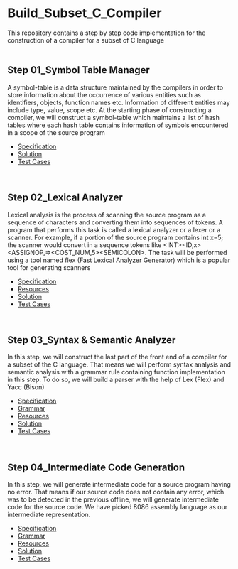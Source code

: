 # Build_Subset_C_Compiler
This repository contains a step by step code implementation for the construction of a compiler for a subset of C language
<br /><br />

## Step 01_Symbol Table Manager<a name="symbol"></a>
   A symbol-table is a data structure maintained by the compilers in order to store information about the occurrence of various entities such as identifiers, objects,      function names etc. Information of different entities may include type, value, scope etc. At the starting phase of constructing a compiler, we will construct a        symbol-table which maintains a list of hash tables where each hash table contains information of symbols encountered in a scope of the source program
   
* [Specification](https://github.com/hishamcse/Build_Subset_C_Compiler/blob/master/Step%2001_%20Symbol%20Table%20Manager/Assignment%201%20Specification.pdf)
* [Solution](https://github.com/hishamcse/Build_Subset_C_Compiler/tree/master/Step%2001_%20Symbol%20Table%20Manager/Symbol%20Table%20Manager)
* [Test Cases](https://github.com/hishamcse/Build_Subset_C_Compiler/tree/master/Step%2001_%20Symbol%20Table%20Manager/test%20cases)
<br />

## Step 02_Lexical Analyzer<a name="lex"></a>
  Lexical analysis is the process of scanning the source program as a sequence of characters and converting them into sequences of tokens. A program that performs this     task is called a lexical analyzer or a lexer or a scanner. For example, if a portion of the source program contains int x=5; the scanner would convert in a sequence     tokens like &lt;INT&gt;&lt;ID,x&gt;&lt;ASSIGNOP,=&gt;&lt;COST_NUM,5&gt;&lt;SEMICOLON&gt;. The task will be performed using a tool named flex (Fast Lexical Analyzer Generator) which is a popular tool for generating scanners
   
* [Specification](https://github.com/hishamcse/Build_Subset_C_Compiler/blob/master/Step%2002_Lexical%20Analyzer%20with%20Flex/Assignment%202%20Specification.pdf)
* [Resources](https://github.com/hishamcse/Build_Subset_C_Compiler/tree/master/Step%2002_Lexical%20Analyzer%20with%20Flex/Resources)
* [Solution](https://github.com/hishamcse/Build_Subset_C_Compiler/tree/master/Step%2002_Lexical%20Analyzer%20with%20Flex/Lexical%20Analyzer)
* [Test Cases](https://github.com/hishamcse/Build_Subset_C_Compiler/tree/master/Step%2002_Lexical%20Analyzer%20with%20Flex/test%20cases)
<br />

## Step 03_Syntax & Semantic Analyzer<a name="bison"></a>
  In this step, we will construct the last part of the front end of a compiler for a subset of the C language. That means we will perform syntax analysis and semantic analysis with a grammar rule containing function implementation in this step. To do so, we will build a parser with the help of Lex (Flex) and Yacc (Bison)
   
* [Specification](https://github.com/hishamcse/Build_Subset_C_Compiler/blob/master/Step%2003_Syntax%20and%20Semantic%20Analyzer%20with%20Bison/CSE310_January_2022_YACC_Assignment_Spec.pdf)
* [Grammar](https://github.com/hishamcse/Build_Subset_C_Compiler/blob/master/Step%2003_Syntax%20and%20Semantic%20Analyzer%20with%20Bison/BisonAssignmentGrammar.PDF)
* [Resources](https://github.com/hishamcse/Build_Subset_C_Compiler/tree/master/Step%2003_Syntax%20and%20Semantic%20Analyzer%20with%20Bison/resources)
* [Solution](https://github.com/hishamcse/Build_Subset_C_Compiler/tree/master/Step%2003_Syntax%20and%20Semantic%20Analyzer%20with%20Bison/Syntax%20And%20Semantic%20Analyzer)
* [Test Cases](https://github.com/hishamcse/Build_Subset_C_Compiler/tree/master/Step%2003_Syntax%20and%20Semantic%20Analyzer%20with%20Bison/test%20cases)
<br />

## Step 04_Intermediate Code Generation<a name="icg"></a>
  In this step, we will generate intermediate code for a source program having no error. That means if our source code does not contain any error, which was to be detected in the previous offline, we will generate intermediate code for the source code. We have picked 8086 assembly language as our intermediate representation.
   
* [Specification](https://github.com/hishamcse/Build_Subset_C_Compiler/blob/master/Step%2004_Intermediate%20Code%20Generation/CSE_310_January_2022_ICG_Spec.pdf)
* [Grammar](https://github.com/hishamcse/Build_Subset_C_Compiler/blob/master/Step%2004_Intermediate%20Code%20Generation/BisonAssignmentGrammar.PDF)
* [Resources](https://github.com/hishamcse/Build_Subset_C_Compiler/tree/master/Step%2004_Intermediate%20Code%20Generation/Resources)
* [Solution](https://github.com/hishamcse/Build_Subset_C_Compiler/tree/master/Step%2004_Intermediate%20Code%20Generation/Intermediate%20Code%20Generation)
* [Test Cases](https://github.com/hishamcse/Build_Subset_C_Compiler/tree/master/Step%2004_Intermediate%20Code%20Generation/test%20cases)
<br />

